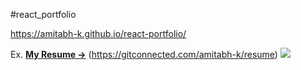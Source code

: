 #react_portfolio


https://amitabh-k.github.io/react-portfolio/

Ex. **[My Resume →](https://gitconnected.com/amitabh-k/resume)** (https://gitconnected.com/amitabh-k/resume)
![](resume.png)
